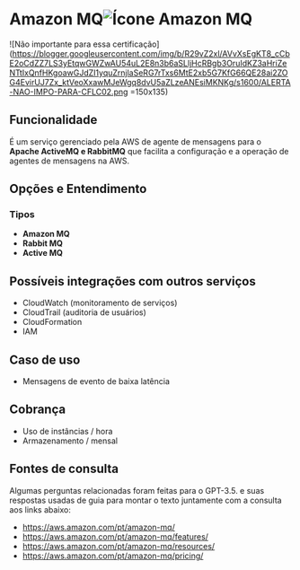 
# Amazon MQ![Ícone Amazon MQ](https://icon.icepanel.io/AWS/svg/App-Integration/MQ.svg)


![Não importante para essa certificação](https://blogger.googleusercontent.com/img/b/R29vZ2xl/AVvXsEgKT8_cCbE2oCdZZ7LS3yEtqwGWZwAU54uL2E8n3b6aSLljHcRBgb3OruIdKZ3aHriZeNTtIxQnfHKgoawGJdZI1yquZrnjlaSeRG7rTxs6MtE2xb5G7KfG66QE28ai2ZOG4EvirUJ7Zx_ktVeoXxawMJeWgq8dvU5aZLzeANEsiMKNKg/s1600/ALERTA-NAO-IMPO-PARA-CFLC02.png  =150x135)
 
## Funcionalidade  
É um serviço gerenciado pela AWS de agente de mensagens para o **Apache ActiveMQ e RabbitMQ** que facilita a configuração e a operação de agentes de mensagens na AWS.


## Opções e Entendimento  
### Tipos

-   **Amazon MQ**
-   **Rabbit MQ**
-   **Active MQ**

## Possíveis integrações com outros serviços  
-   CloudWatch (monitoramento de serviços)
-   CloudTrail (auditoria de usuários)
-   CloudFormation
-   IAM


## Caso de uso  
-   Mensagens de evento de baixa latência


## Cobrança  
-   Uso de instâncias / hora
-   Armazenamento / mensal


## Fontes de consulta
Algumas perguntas relacionadas foram feitas para o GPT-3.5. e suas respostas usadas de guia para montar o texto juntamente com a consulta aos links abaixo:
-   https://aws.amazon.com/pt/amazon-mq/
-   https://aws.amazon.com/pt/amazon-mq/features/
-   https://aws.amazon.com/pt/amazon-mq/resources/
-   https://aws.amazon.com/pt/amazon-mq/pricing/